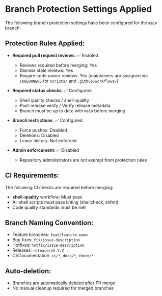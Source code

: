 # Branch Protection Settings Applied

The following branch protection settings have been configured for the `main` branch:

## Protection Rules Applied:
- **Required pull request reviews**: ✅ Enabled
  - Reviews required before merging: Yes
  - Dismiss stale reviews: Yes
  - Require code owner reviews: Yes (maintainers are assigned via `CODEOWNERS` for `scripts/` and `.github/workflows/`)

- **Required status checks**: ✅ Configured
  - Shell quality checks / shell-quality
  - Post-release verify / Verify release metadata
  - Branch must be up to date with `main` before merging

- **Branch restrictions**: ✅ Configured
  - Force pushes: Disabled
  - Deletions: Disabled
  - Linear history: Not enforced

- **Admin enforcement**: ✅ Disabled
  - Repository administrators are not exempt from protection rules

## CI Requirements:
The following CI checks are required before merging:
- **shell-quality** workflow: Must pass
- All shell scripts must pass linting (shellcheck, shfmt)
- Code quality standards must be met

## Branch Naming Convention:
- Feature branches: `feat/feature-name`
- Bug fixes: `fix/issue-description`
- Hotfixes: `hotfix/issue-description`
- Releases: `release/vX.Y.Z`
- CI/Documentation: `ci/*`, `docs/*`, `chore/*`

## Auto-deletion:
- Branches are automatically deleted after PR merge
- No manual cleanup required for merged branches
